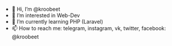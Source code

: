 - 👋 Hi, I’m @kroobeet
- 👀 I’m interested in Web-Dev
- 🌱 I’m currently learning PHP (Laravel)
- 📫 How to reach me: telegram, instagram, vk, twitter, facebook: @kroobeet

<!---
kroobeet/kroobeet is a ✨ special ✨ repository because its `README.md` (this file) appears on your GitHub profile.
You can click the Preview link to take a look at your changes.
--->
